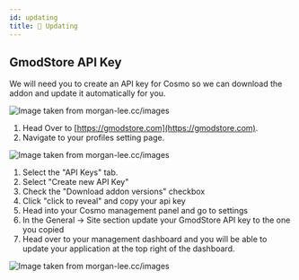 ```yaml
---
id: updating
title: 📜 Updating
---
```


## GmodStore API Key

We will need you to create an API key for Cosmo so we can download the addon and update it automatically for you.

![Image taken from morgan-lee.cc/images](https://cdn.morgan-lee.cc/storage/0utwi)

1. Head Over to [https://gmodstore.com](https://gmodstore.com).
2. Navigate to your profiles setting page.

![Image taken from morgan-lee.cc/images](https://cdn.morgan-lee.cc/storage/0oon0)

1. Select the "API Keys" tab.
2. Select "Create new API Key"
3. Check the "Download addon versions" checkbox
4. Click "click to reveal" and copy your api key
5. Head into your Cosmo management panel and go to settings
6. In the General -> Site section update your GmodStore API key to the one you copied
7. Head over to your management dashboard and you will be able to update your application at the top right of the dashboard.

![Image taken from morgan-lee.cc/images](https://cdn.morgan-lee.cc/storage/0q4h4)